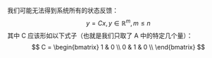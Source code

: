 我们可能无法得到系统所有的状态反馈：
$$
y = Cx, y \in \mathbb{R}^{m}, m \le n
$$
其中 C 应该形如以下式子（也就是我们只取了 A 中的特定几个量）：
$$
C =
\begin{bmatrix}
1 & 0 \\
0 & 1 & 0 \\
\end{bmatrix}
$$
